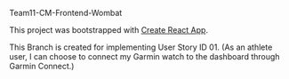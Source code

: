 Team11-CM-Frontend-Wombat

This project was bootstrapped with [Create React App](https://github.com/facebook/create-react-app).

This Branch is created for implementing User Story ID 01. (As an athlete user, I can choose to connect my Garmin watch to the dashboard through Garmin Connect.)
